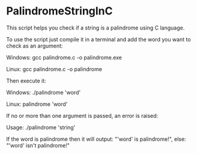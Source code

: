 # PalindromeStringInC

This script helps you check if a string is a palindrome using C language.

To use the script just compile it in a terminal and add the word you want to check as an argument:

Windows:
gcc palindrome.c -o palindrome.exe

Linux:
gcc palindrome.c -o palindrome

Then execute it:

Windows:
./palindrome 'word'

Linux:
palindrome 'word'

If no or more than one argument is passed, an error is raised:

Usage:
./palindrome 'string'

If the word is palindrome then it will output: "'word' is palindrome!", else: "'word' isn't palindrome!"

